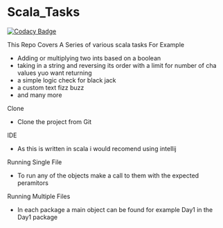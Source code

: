 # Scala_Tasks
[![Codacy Badge](https://api.codacy.com/project/badge/Grade/3530e6f9d13e4d0d85ed88d4bb5194f3)](https://app.codacy.com/app/JoshuaGomersall/Scala_Tasks?utm_source=github.com&utm_medium=referral&utm_content=JoshuaGomersall/Scala_Tasks&utm_campaign=Badge_Grade_Dashboard)

This Repo Covers A Series of various scala tasks For Example
  - Adding or multiplying two ints based on a boolean 
  - taking in a string and reversing its order with a limit for number of cha values yuo want returning 
  - a simple logic check for black jack 
  - a custom text fizz buzz 
  - and many more

Clone 
- Clone the project from Git 

IDE
- As this is written in scala i would recomend using intellij

Running Single File
- To run any of the objects make a call to them with the expected peramitors 

Running Multiple Files
- In each package a main object can be found for example Day1 in the Day1 package

